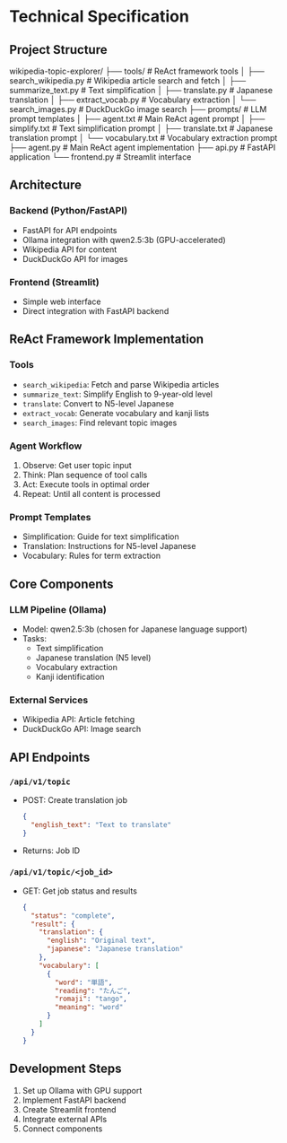 # Technical Specification

## Project Structure
wikipedia-topic-explorer/
├── tools/                    # ReAct framework tools
│   ├── search_wikipedia.py   # Wikipedia article search and fetch
│   ├── summarize_text.py     # Text simplification
│   ├── translate.py         # Japanese translation
│   ├── extract_vocab.py      # Vocabulary extraction
│   └── search_images.py      # DuckDuckGo image search
├── prompts/                  # LLM prompt templates
│   ├── agent.txt           # Main ReAct agent prompt
│   ├── simplify.txt         # Text simplification prompt
│   ├── translate.txt        # Japanese translation prompt
│   └── vocabulary.txt       # Vocabulary extraction prompt
├── agent.py                 # Main ReAct agent implementation
├── api.py                   # FastAPI application
└── frontend.py             # Streamlit interface

## Architecture

### Backend (Python/FastAPI)
- FastAPI for API endpoints
- Ollama integration with qwen2.5:3b (GPU-accelerated)
- Wikipedia API for content
- DuckDuckGo API for images

### Frontend (Streamlit)
- Simple web interface
- Direct integration with FastAPI backend

## ReAct Framework Implementation

### Tools
- `search_wikipedia`: Fetch and parse Wikipedia articles
- `summarize_text`: Simplify English to 9-year-old level
- `translate`: Convert to N5-level Japanese
- `extract_vocab`: Generate vocabulary and kanji lists
- `search_images`: Find relevant topic images

### Agent Workflow
1. Observe: Get user topic input
2. Think: Plan sequence of tool calls
3. Act: Execute tools in optimal order
4. Repeat: Until all content is processed

### Prompt Templates
- Simplification: Guide for text simplification
- Translation: Instructions for N5-level Japanese
- Vocabulary: Rules for term extraction

## Core Components

### LLM Pipeline (Ollama)
- Model: qwen2.5:3b (chosen for Japanese language support)
- Tasks:
  - Text simplification
  - Japanese translation (N5 level)
  - Vocabulary extraction
  - Kanji identification

### External Services
- Wikipedia API: Article fetching
- DuckDuckGo API: Image search

## API Endpoints

### `/api/v1/topic`
- POST: Create translation job
  ```json
  {
    "english_text": "Text to translate"
  }
  ```
- Returns: Job ID

### `/api/v1/topic/<job_id>`
- GET: Get job status and results
  ```json
  {
    "status": "complete",
    "result": {
      "translation": {
        "english": "Original text",
        "japanese": "Japanese translation"
      },
      "vocabulary": [
        {
          "word": "単語",
          "reading": "たんご",
          "romaji": "tango",
          "meaning": "word"
        }
      ]
    }
  }
  ```

## Development Steps
1. Set up Ollama with GPU support
2. Implement FastAPI backend
3. Create Streamlit frontend
4. Integrate external APIs
5. Connect components
